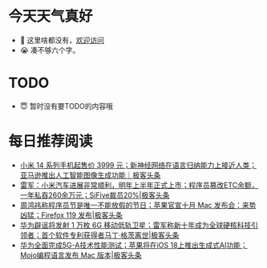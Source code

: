 # 今天天气真好
- 👋 这里啥都没有，[欢迎访问](https://zhangfeng-ola.github.io/)
- 😭 凑不够六个字。
<!---
- 👀 I’m interested in ...
- 🌱 I’m currently learning ...
- 💞️ I’m looking to collaborate on ...
- 📫 How to reach me ...
- 😇 I'm doing something ...

--->

# TODO 
- 😇 暂时没有要TODO的内容哦

<!---
zhangfeng-ola/zhangfeng-ola is a ✨ special ✨ repository because its `README.md` (this file) appears on your GitHub profile.
You can click the Preview link to take a look at your changes.
--->

# 每日推荐阅读
<!-- BLOG-POST-LIST:START -->
- [小米 14 系列手机起售价 3999 元；新神经网络在语言归纳能力上接近人类；亚马逊推出人工智能图像生成功能｜极客头条](https://blog.csdn.net/weixin_39786569/article/details/134069603)
- [雷军：小米汽车进展非常顺利，明年上半年正式上市；程序员篡改ETC余额，一年私吞260余万元；SiFive裁员20%|极客头条](https://blog.csdn.net/weixin_39786569/article/details/134054413)
- [周鸿祎称程序员节是唯一不能放假的节日；苹果官宣十月 Mac 发布会：来势凶猛；Firefox 119 发布|极客头条](https://blog.csdn.net/weixin_39786569/article/details/134027759)
- [华为辟谣将发射 1 万枚 6G 移动低轨卫星；雷军称新十年成为全球硬核科技引领者；首个软件专利获得者马丁·格茨离世|极客头条](https://blog.csdn.net/weixin_39786569/article/details/134004287)
- [华为全面完成5G-A技术性能测试；苹果将在iOS 18上推出生成式AI功能；Mojo编程语言发布 Mac 版本|极客头条](https://blog.csdn.net/weixin_39786569/article/details/133984232)
<!-- BLOG-POST-LIST:END -->
